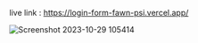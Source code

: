 live link : https://login-form-fawn-psi.vercel.app/

![Screenshot 2023-10-29 105414](https://github.com/vaibhavnimesh1/Login-form/assets/98076349/85770f51-7008-4367-a3b3-1f52773e6839)
